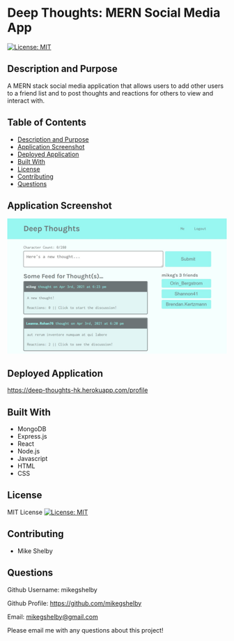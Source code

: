 # Deep Thoughts: MERN Social Media App
[![License: MIT](https://img.shields.io/badge/License-MIT-yellow.svg)](https://opensource.org/licenses/MIT)

## Description and Purpose
A MERN stack social media application that allows users to add other users to a friend list and to post thoughts and reactions for others to view and interact with.

## Table of Contents
  - [Description and Purpose](#description-and-purpose)
  - [Application Screenshot](#application-screenshot)
  - [Deployed Application](#deployed-application)
  - [Built With](#built-with)
  - [License](#license)
  - [Contributing](#contributing)
  - [Questions](#questions)

## Application Screenshot
![Deep Thoughts screenshot](./client/src/assets/deep-thoughts-screenshot.jpg "Application Screenshot")

## Deployed Application
https://deep-thoughts-hk.herokuapp.com/profile

## Built With
* MongoDB
* Express.js
* React
* Node.js
* Javascript
* HTML
* CSS

## License
MIT License
[![License: MIT](https://img.shields.io/badge/License-MIT-yellow.svg)](https://opensource.org/licenses/MIT)

## Contributing
* Mike Shelby

## Questions
Github Username: mikegshelby

Github Profile: https://github.com/mikegshelby

Email: mikegshelby@gmail.com

Please email me with any questions about this project!





